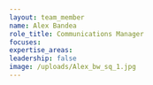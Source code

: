 ```yaml
---
layout: team_member
name: Alex Bandea
role_title: Communications Manager
focuses:
expertise_areas:
leadership: false
image: /uploads/Alex_bw_sq_1.jpg
---
```


